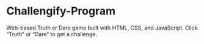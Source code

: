 # Challengify-Program
Web-based Truth or Dare game built with HTML, CSS, and JavaScript.
Click “Truth” or “Dare” to get a challenge.
